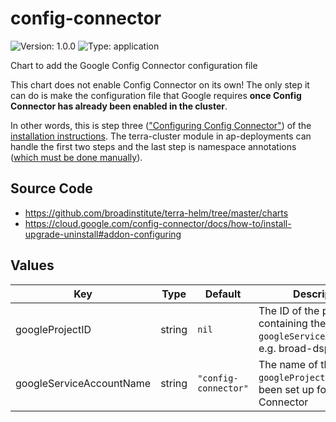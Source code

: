 # config-connector

![Version: 1.0.0](https://img.shields.io/badge/Version-1.0.0-informational?style=flat-square) ![Type: application](https://img.shields.io/badge/Type-application-informational?style=flat-square)

Chart to add the Google Config Connector configuration file

This chart does not enable Config Connector on its own! The only step it can do is make the configuration file
that Google requires **once Config Connector has already been enabled in the cluster**.

In other words, this is step three (["Configuring Config Connector"](https://cloud.google.com/config-connector/docs/how-to/install-upgrade-uninstall#addon-configuring))
of the [installation instructions](https://cloud.google.com/config-connector/docs/how-to/install-upgrade-uninstall#addon-install).
The terra-cluster module in ap-deployments can handle the first two steps and the last step is namespace annotations
([which must be done manually](https://github.com/helm/helm/issues/3503)).

## Source Code

* <https://github.com/broadinstitute/terra-helm/tree/master/charts>
* <https://cloud.google.com/config-connector/docs/how-to/install-upgrade-uninstall#addon-configuring>

## Values

| Key | Type | Default | Description |
|-----|------|---------|-------------|
| googleProjectID | string | `nil` | The ID of the project to containing the `googleServiceAccountName`, e.g. broad-dsp-eng-tools |
| googleServiceAccountName | string | `"config-connector"` | The name of the GSA in `googleProjectID` that's been set up for Config Connector |
